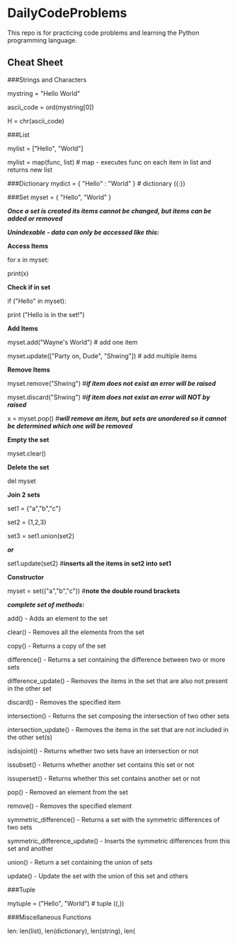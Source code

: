 # DailyCodeProblems

This repo is for practicing code problems and learning the Python programming language.

## Cheat Sheet


###Strings and Characters

mystring = "Hello World"

ascii_code = ord(mystring[0])

H = chr(ascii_code)

###List

mylist = ["Hello", "World"]

mylist = map(func, list) # map - executes func on each item in list and returns new list

###Dictionary
mydict = { "Hello" : "World" } # dictionary ({:})


###Set
myset = { "Hello", "World" }

***Once a set is created its items cannot be changed, but items can be added or removed***

***Unindexable - data can only be accessed like this:***

**Access Items**

for x in myset:

  print(x)

**Check if in set**

if ("Hello" in myset):

  print ("Hello is in the set!")

**Add Items**

myset.add("Wayne's World") # add one item

myset.update(["Party on, Dude", "Shwing"]) # add multiple items

**Remove Items**

myset.remove("Shwing") #***if item does not exist an error will be raised***

myset.discard("Shwing") #***if item does not exist an error will NOT by raised***

x = myset.pop() #***will remove an item, but sets are unordered so it cannot be determined which one will be removed***

**Empty the set**

myset.clear()

**Delete the set**

del myset

**Join 2 sets**

set1 = {"a","b","c"}

set2 = {1,2,3}

set3 = set1.union(set2)

***or***

set1.update(set2) #**inserts all the items in set2 into set1**

**Constructor**

myset = set(("a","b","c")) #**note the double round brackets**


***complete set of methods:***

add() - Adds an element to the set

clear() - Removes all the elements from the set

copy() - Returns a copy of the set

difference() - Returns a set containing the difference between two or more sets

difference_update() - Removes the items in the set that are also not present in the other set

discard() - Removes the specified item

intersection() - Returns the set composing the intersection of two other sets

intersection_update() - Removes the items in the set that are not included in the other set(s)

isdisjoint() - Returns whether two sets have an intersection or not

issubset() - Returns whether another set contains this set or not

issuperset() - Returns whether this set contains another set or not

pop() - Removed an element from the set

remove() - Removes the specified element

symmetric_difference() - Returns a set with the symmetric differences of two sets

symmetric_difference_update() - Inserts the symmetric differences from this set and another

union() - Return a set containing the union of sets

update() - Update the set with the union of this set and others


###Tuple

mytuple = ("Hello", "World") # tuple ((,))

###Miscellaneous Functions

len: len(list), len(dictionary), len(string), len(

